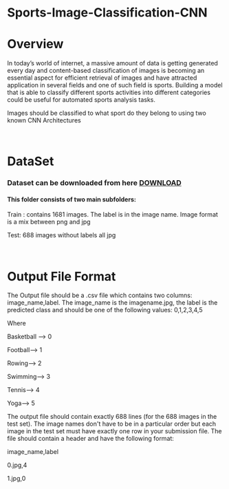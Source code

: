# Sports-Image-Classification-CNN
<h1>Overview</h1>
<p>In today’s world of internet, a massive amount of data is getting generated every day and content-based classification of images is becoming an essential aspect for efficient retrieval of images and have attracted application in several fields and one of such field is sports. Building a model that is able to classify different sports activities into different categories could be useful for automated sports analysis tasks.</p>
<p>Images should be classified to what sport do they belong to using two known CNN Architectures</p>
<br>
<h1>DataSet</h1>
<h3>Dataset can be downloaded from here <a href="https://drive.google.com/file/d/1s07aL-7nvhO8ESJy_uTCZJMF5lw5LAGK/view" target="_blank">DOWNLOAD</a></h3>
<h4>This folder consists of two main subfolders:</h4>
<p>Train : contains 1681 images. The label is in the image name. Image format is a mix between png and jpg</p>
<p>Test: 688 images without labels all jpg</p>
<br>
<h1>Output File Format</h1>
<p>The Output file should be a .csv file which contains two columns: image_name,label. The image_name is the imagename.jpg, the label is the predicted class and should be one of the following values: 0,1,2,3,4,5</p>
<p>Where</p>
<p>Basketball --> 0</p>
<p>Football--> 1</p>
<p>Rowing--> 2</p>
<p>Swimming--> 3</p>
<p>Tennis--> 4</p>
<p>Yoga--> 5</p>

<p>The output file should contain exactly 688 lines (for the 688 images in the test set). The image names don't have to be in a particular order but each image in the test set must have exactly one row in your submission file. The file should contain a header and have the following format:</p>
<p>image_name,label</p>
<p>0.jpg,4</p>
<p>1.jpg,0</p>




